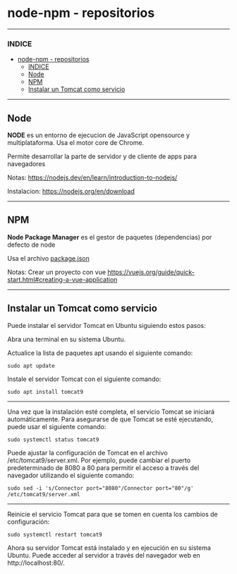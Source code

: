 # node-npm - repositorios
---

### INDICE

- [node-npm - repositorios](#node-npm---repositorios)
    - [INDICE](#indice)
  - [Node](#node)
  - [NPM](#npm)
  - [Instalar un Tomcat como servicio](#instalar-un-tomcat-como-servicio)


---

## Node

**NODE** es un entorno de ejecucion de JavaScript opensource y multiplataforma. Usa el motor core de Chrome.

Permite desarrollar la parte de servidor y de cliente de apps para navegadores

Notas:
https://nodejs.dev/en/learn/introduction-to-nodejs/

Instalacion:
https://nodejs.org/en/download

---

## NPM


**Node Package Manager** es el gestor de paquetes (dependencias) por defecto de node

Usa el archivo [package.json](https://github.com/jlportus/ClasesIntegracionLibrerias/tree/main/ApuntesYEjemplos/Sesion12/vue-project/package.json)

Notas:
Crear un proyecto con vue https://vuejs.org/guide/quick-start.html#creating-a-vue-application

---

## Instalar un Tomcat como servicio

Puede instalar el servidor Tomcat en Ubuntu siguiendo estos pasos:

Abra una terminal en su sistema Ubuntu.

Actualice la lista de paquetes apt usando el siguiente comando:

```
sudo apt update
```
Instale el servidor Tomcat con el siguiente comando:
```
sudo apt install tomcat9
```

---

Una vez que la instalación esté completa, el servicio Tomcat se iniciará automáticamente. Para asegurarse de que Tomcat se esté ejecutando, puede usar el siguiente comando:

```
sudo systemctl status tomcat9
```
Puede ajustar la configuración de Tomcat en el archivo /etc/tomcat9/server.xml. Por ejemplo, puede cambiar el puerto predeterminado de 8080 a 80 para permitir el acceso a través del navegador utilizando el siguiente comando:

```
sudo sed -i 's/Connector port="8080"/Connector port="80"/g' /etc/tomcat9/server.xml
```

---

Reinicie el servicio Tomcat para que se tomen en cuenta los cambios de configuración:
```
sudo systemctl restart tomcat9
```
Ahora su servidor Tomcat está instalado y en ejecución en su sistema Ubuntu. Puede acceder al servidor a través del navegador web en http://localhost:80/.

